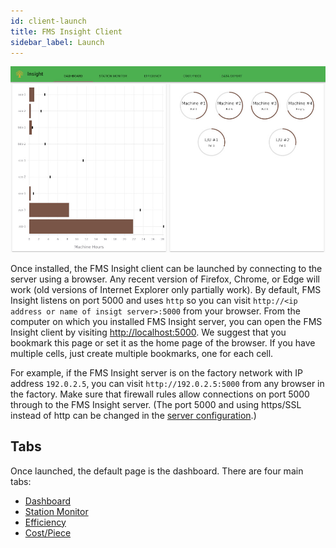 ```yaml
---
id: client-launch
title: FMS Insight Client
sidebar_label: Launch
---
```


![Screenshot of the dashboard](assets/insight-dashboard-full.jpg)

Once installed, the FMS Insight client can be launched by connecting to the
server using a browser. Any recent version of Firefox, Chrome, or Edge will
work (old versions of Internet Explorer only partially work). By default, FMS
Insight listens on port 5000 and uses `http` so you can visit `http://<ip
address or name of insigt server>:5000` from your browser. From the computer
on which you installed FMS Insight server, you can open the FMS Insight client by
visiting [http://localhost:5000](http://localhost:5000). We suggest that you
bookmark this page or set it as the home page of the browser.  If you have multiple cells,
just create multiple bookmarks, one for each cell.

For example, if the FMS Insight server is on the factory network with IP
address `192.0.2.5`, you can visit `http://192.0.2.5:5000` from any browser
in the factory. Make sure that firewall rules allow connections on port 5000
through to the FMS Insight server. (The port 5000 and using https/SSL instead of http can
be changed in the [server configuration](server-config.md).)

## Tabs

Once launched, the default page is the dashboard.  There are four main tabs:

* [Dashboard](client-dashboard.md)
* [Station Monitor](client-station-monitor.md)
* [Efficiency](client-efficiency.md)
* [Cost/Piece](client-cost-per-piece.md)
